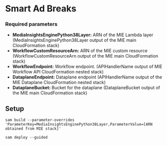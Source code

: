 # Smart Ad Breaks

### Required parameters

- **MediaInsightsEnginePython38Layer:** ARN of the MIE Lambda layer (MediaInsightsEnginePython38Layer output of the MIE main CloudFormation stack)
- **WorkflowCustomResourceArn:** ARN of the MIE custom resource (WorkflowCustomResourceArn output of the MIE main CloudFormation stack)
- **WorkflowEndpoint:** Workflow endpoint. (APIHandlerName output of MIE Workflow API CloudFormation nested stack)
- **DataplaneEndpoint:** Dataplane endpoint (APIHandlerName output of the MIE Dataplane CloudFormation nested stack)
- **DataplaneBucket:** Bucket for the dataplane (DataplaneBucket output of the MIE main CloudFormation stack)

## Setup

```
sam build --parameter-overrides 'ParameterKey=MediaInsightsEnginePython38Layer,ParameterValue=[ARN obtained from MIE stack]'

sam deploy --guided
```
